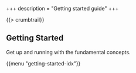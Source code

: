 +++
description = "Getting started guide"
+++

{{> crumbtrail}}

## Getting Started

Get up and running with the fundamental concepts.

{{menu "getting-started-idx"}}
